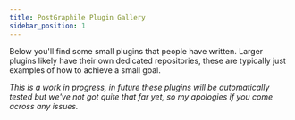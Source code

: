 ```yaml
---
title: PostGraphile Plugin Gallery
sidebar_position: 1
---
```


Below you'll find some small plugins that people have written. Larger plugins likely have their own dedicated repositories, these are typically just examples of how to achieve a small goal.

_This is a work in progress, in future these plugins will be automatically tested but we've not got quite that far yet, so my apologies if you come across any issues._

